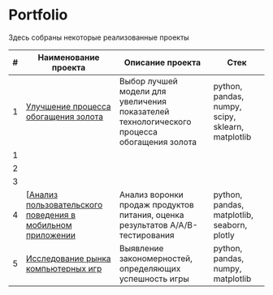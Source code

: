 # Portfolio

Здесь собраны некоторые реализованные проекты

| #    | Наименование проекта                | Описание проекта                                                     | Стек                                                                     |
| ---- | ------------------------------------------------------------ | ------------------------------------------------------------ | ------------------------------------------------------------ |
| 1   | [Улучшение процесса обогащения золота](https://github.com/aq2003/Portfolio/tree/main/Gold%20Recovery) | Выбор лучшей модели для увеличения <br/>показателей технологического процесса <br/>обогащения золота | python, pandas, numpy, scipy, sklearn, matplotlib       |
| 1   |
| 2   |
| 3   |
| 4   | [<a id="myhref" href="https://github.com/olgakozlova92/Portfolio/tree/main/Mobile%20App">Анализ пользовательского поведения в мобильном приложении</a> | Анализ воронки продаж продуктов питания, оценка результатов A/A/B-тестирования | python, pandas, matplotlib, seaborn, plotly |
| 5   | <a id="myhref" href="https://github.com/olgakozlova92/Portfolio/blob/main/Computer%20Games">Исследование рынка компьютерных игр</a> |Выявление закономерностей, определяющих успешность игры | python, pandas, numpy, matplotlib |
